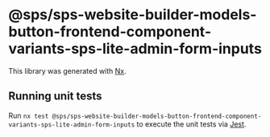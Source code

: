 # @sps/sps-website-builder-models-button-frontend-component-variants-sps-lite-admin-form-inputs

This library was generated with [Nx](https://nx.dev).

## Running unit tests

Run `nx test @sps/sps-website-builder-models-button-frontend-component-variants-sps-lite-admin-form-inputs` to execute the unit tests via [Jest](https://jestjs.io).
